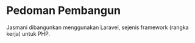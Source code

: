 # Pedoman Pembangun

Jasmani dibangunkan menggunakan Laravel, sejenis framework (rangka kerja) untuk PHP.
